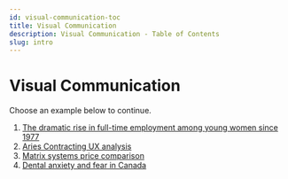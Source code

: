 ```yaml
---
id: visual-communication-toc
title: Visual Communication
description: Visual Communication - Table of Contents
slug: intro
---
```


# Visual Communication

Choose an example below to continue.

1. [The dramatic rise in full-time employment among young women since 1977](./rise-in-female-employment)
1. [Aries Contracting UX analysis](https://www.youtube.com/watch?v=hxfuE5T9-hQ)
1. [Matrix systems price comparison](./matrix-price-comparison)
1. [Dental anxiety and fear in Canada](./dental-anxiety-and-fear-in-canada)